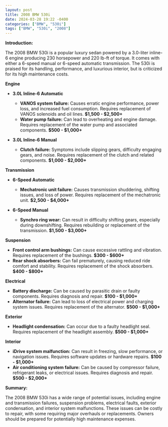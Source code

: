 ```yaml
---
layout: post
title: 2008 BMW 530i
date: 2024-03-28 19:22 -0400
categories: ["BMW", "530i"]
tags: ["BMW", "530i", "2008"]
---
```

**Introduction:**

The 2008 BMW 530i is a popular luxury sedan powered by a 3.0-liter inline-6 engine producing 230 horsepower and 220 lb-ft of torque. It comes with either a 6-speed manual or 6-speed automatic transmission. The 530i is praised for its handling, performance, and luxurious interior, but is criticized for its high maintenance costs.

**Engine**

* **3.0L Inline-6 Automatic**

    * **VANOS system failure:** Causes erratic engine performance, power loss, and increased fuel consumption. Requires replacement of VANOS solenoids and oil lines. **$1,500 - $2,500+**
    * **Water pump failure:** Can lead to overheating and engine damage. Requires replacement of the water pump and associated components. **$500 - $1,000+**
* **3.0L Inline-6 Manual**

    * **Clutch failure:** Symptoms include slipping gears, difficulty engaging gears, and noise. Requires replacement of the clutch and related components. **$1,000 - $2,000+**

**Transmission**

* **6-Speed Automatic**

    * **Mechatronic unit failure:** Causes transmission shuddering, shifting issues, and loss of power. Requires replacement of the mechatronic unit. **$2,500 - $4,000+**
* **6-Speed Manual**

    * **Synchro ring wear:** Can result in difficulty shifting gears, especially during downshifting. Requires rebuilding or replacement of the transmission. **$1,500 - $3,000+**

**Suspension**

* **Front control arm bushings:** Can cause excessive rattling and vibration. Requires replacement of the bushings. **$300 - $600+**
* **Rear shock absorbers:** Can fail prematurely, causing reduced ride comfort and stability. Requires replacement of the shock absorbers. **$400 - $800+**

**Electrical**

* **Battery discharge:** Can be caused by parasitic drain or faulty components. Requires diagnosis and repair. **$100 - $1,000+**
* **Alternator failure:** Can lead to loss of electrical power and charging system issues. Requires replacement of the alternator. **$500 - $1,000+**

**Exterior**

* **Headlight condensation:** Can occur due to a faulty headlight seal. Requires replacement of the headlight assembly. **$500 - $1,000+**

**Interior**

* **iDrive system malfunction:** Can result in freezing, slow performance, or navigation issues. Requires software updates or hardware repairs. **$100 - $1,000+**
* **Air conditioning system failure:** Can be caused by compressor failure, refrigerant leaks, or electrical issues. Requires diagnosis and repair. **$500 - $2,000+**

**Summary:**

The 2008 BMW 530i has a wide range of potential issues, including engine and transmission failures, suspension problems, electrical faults, exterior condensation, and interior system malfunctions. These issues can be costly to repair, with some requiring major overhauls or replacements. Owners should be prepared for potentially high maintenance expenses.
